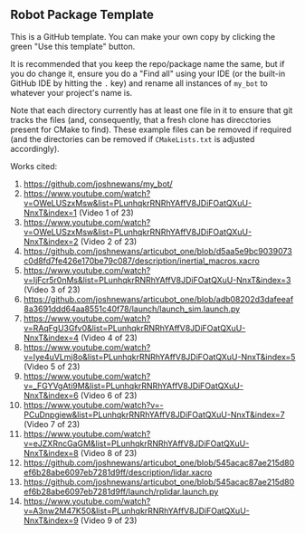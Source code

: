 ## Robot Package Template

This is a GitHub template. You can make your own copy by clicking the green "Use this template" button.

It is recommended that you keep the repo/package name the same, but if you do change it, ensure you do a "Find all" using your IDE (or the built-in GitHub IDE by hitting the `.` key) and rename all instances of `my_bot` to whatever your project's name is.

Note that each directory currently has at least one file in it to ensure that git tracks the files (and, consequently, that a fresh clone has direcctories present for CMake to find). These example files can be removed if required (and the directories can be removed if `CMakeLists.txt` is adjusted accordingly).

Works cited:

1. https://github.com/joshnewans/my_bot/
2. https://www.youtube.com/watch?v=OWeLUSzxMsw&list=PLunhqkrRNRhYAffV8JDiFOatQXuU-NnxT&index=1 (Video 1 of 23)
3. https://www.youtube.com/watch?v=OWeLUSzxMsw&list=PLunhqkrRNRhYAffV8JDiFOatQXuU-NnxT&index=2 (Video 2 of 23)
4. https://github.com/joshnewans/articubot_one/blob/d5aa5e9bc9039073c0d8fd7fe426e170be79c087/description/inertial_macros.xacro
5. https://www.youtube.com/watch?v=IjFcr5r0nMs&list=PLunhqkrRNRhYAffV8JDiFOatQXuU-NnxT&index=3 (Video 3 of 23)
6. https://github.com/joshnewans/articubot_one/blob/adb08202d3dafeeaf8a3691ddd64aa8551c40f78/launch/launch_sim.launch.py
7. https://www.youtube.com/watch?v=RAqFgU3Gfv0&list=PLunhqkrRNRhYAffV8JDiFOatQXuU-NnxT&index=4 (Video 4 of 23)
8. https://www.youtube.com/watch?v=Iye4uVLmj8o&list=PLunhqkrRNRhYAffV8JDiFOatQXuU-NnxT&index=5 (Video 5 of 23)
9. https://www.youtube.com/watch?v=_FGYVgAti9M&list=PLunhqkrRNRhYAffV8JDiFOatQXuU-NnxT&index=6 (Video 6 of 23)
10. https://www.youtube.com/watch?v=-PCuDnpgiew&list=PLunhqkrRNRhYAffV8JDiFOatQXuU-NnxT&index=7 (Video 7 of 23)
11. https://www.youtube.com/watch?v=eJZXRncGaGM&list=PLunhqkrRNRhYAffV8JDiFOatQXuU-NnxT&index=8 (Video 8 of 23)
12. https://github.com/joshnewans/articubot_one/blob/545acac87ae215d80ef6b28abe6097eb7281d9ff/description/lidar.xacro
13. https://github.com/joshnewans/articubot_one/blob/545acac87ae215d80ef6b28abe6097eb7281d9ff/launch/rplidar.launch.py 
14. https://www.youtube.com/watch?v=A3nw2M47K50&list=PLunhqkrRNRhYAffV8JDiFOatQXuU-NnxT&index=9 (Video 9 of 23)